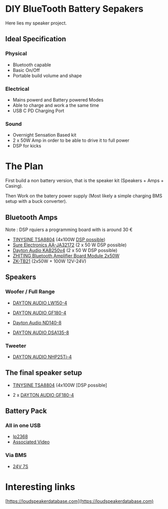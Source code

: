 # DIY BlueTooth Battery Sepakers

Here lies my speaker project.

## Ideal Specification

### Physical

* Bluetooth capable
* Basic On/Off
* Portable build volume and shape

### Electrical

* Mains powerd and Battery powered Modes
* Able to charge and work a the same time
* USB C PD Charging Port

### Sound

* Overnight Sensation Based kit
* 2 x 50W Amp in order to be able to drive it to full power
* DSP for kicks

# The Plan

First build a non battery version, that is the speaker kit (Speakers + Amps + Casing).

Then Work on the batery power supply (Most likely a simple charging BMS setup with a buck converter).

## Bluetooth Amps

Note : DSP rquiers a programming board with is around 30 €

* [TINYSINE TSA8804](https://www.audiophonics.fr/fr/modules-amplificateurs/tinysine-tsa8804-module-amplificateur-tda7498e-bluetooth-51-dsp-4x100w-4-ohm-p-17304.html) (4x100W [DSP possible](https://www.audiophonics.fr/fr/dsp-processeurs-av/tinysine-usbi-jtag-dsp-programmateur-sigma-dsp-p-14836.html))
* [Sure Electronics AA-JA32172](https://www.soundimports.eu/en/sure-electronics-aa-ja32172.html) (2 x 50 W DSP possible)
* [Dayton Audio KAB250v4](https://www.soundimports.eu/en/dayton-audio-kab-250.html) (2 x 50 W DSP possible)
* [ZHITING Bluetooth Amplifier Board Module 2x50W](https://www.amazon.fr/ZHITING-Bluetooth-Amplifier-Digital-Channel/dp/B088NFHMND/ref=sr_1_5?__mk_fr_FR=%C3%85M%C3%85%C5%BD%C3%95%C3%91&crid=2KI984L4FNKH0&keywords=dsp+bluetooth+amp&qid=1706698367&sprefix=dsp+bluetooth+amp%2Caps%2C67&sr=8-5)
* [ZK-TB21](https://www.amazon.fr/amplificateur-Bluetooth-TPA3116D2-Puissance-contr%C3%B4le/dp/B08GLKFLGT/ref=sr_1_10?__mk_fr_FR=%C3%85M%C3%85%C5%BD%C3%95%C3%91&crid=1AE514DZX098P&keywords=Bluetooth+Amplifier+Board+Module&qid=1706627201&sprefix=bluetooth+amplifier+board+module%2Caps%2C81&sr=8-10) (2x50W + 100W 12V-24V)

## Speakers

### Woofer / Full Range

* [DAYTON AUDIO LW150-4](https://www.audiophonics.fr/en/woofer/dayton-audio-lw150-4-speaker-driver-p-18481.html)

* [DAYTON AUDIO GF180-4](https://www.audiophonics.fr/en/woofer/dayton-audio-gf180-4-speaker-driver-woofer-glass-fiber-40w-4-ohm-91db-45hz-5000hz-o165cm-p-15942.html)

* [Dayton Audio ND140-8](https://www.audiophonics.fr/en/midrange-midbass-full-range/dayton-audio-nd140-8-speaker-driver-midbass-midrange-aluminium-40w-8-ohm-845db-54hz-8000hz-o133cm-p-13145.html)

* [DAYTON AUDIO DSA135-8](https://www.audiophonics.fr/en/woofer/dayton-audio-dsa135-8-designer-series-speaker-driver-woofer-aluminum-50w-8-ohm-87db-51hz-9000hz-o133cm-p-13071.html)

### Tweeter

* [DAYTON AUDIO NHP25Ti-4](https://www.audiophonics.fr/en/tweeter/dayton-audio-nhp25ti-4-speaker-driver-dome-tweeter-40w-4-ohm-94db-3000hz-20khz-o25cm-p-13388.html)

## The final speaker setup 

 * [TINYSINE TSA8804](https://www.audiophonics.fr/fr/modules-amplificateurs/tinysine-tsa8804-module-amplificateur-tda7498e-bluetooth-51-dsp-4x100w-4-ohm-p-17304.html) (4x100W [DSP possible]

 * 2 x [DAYTON AUDIO GF180-4](https://www.audiophonics.fr/en/woofer/dayton-audio-gf180-4-speaker-driver-woofer-glass-fiber-40w-4-ohm-91db-45hz-5000hz-o165cm-p-15942.html)



## Battery Pack

### All in one USB

* [Ip2368](https://www.amazon.fr/Pmkvgdy-Bidirectionnel-Interface-Batterie-Lithium/dp/B0BNHHGQYC/ref=sr_1_1?__mk_fr_FR=%C3%85M%C3%85%C5%BD%C3%95%C3%91&crid=2X94HS9WTXMMB&keywords=ip2368&qid=1706629324&sprefix=ip2368%2Caps%2C65&sr=8-1)
* [Associated Video](https://www.youtube.com/watch?v=_WI9Nwqvplo)

### Via BMS

* [24V 7S](https://www.amazon.fr/DollaTek-7Series-Protection-Balancing-Lithium/dp/B083PPBSP3/ref=sr_1_9?__mk_fr_FR=%C3%85M%C3%85%C5%BD%C3%95%C3%91&crid=U6MNRCRPIDL8&keywords=balanced+charged+bms&qid=1706729954&sprefix=balanced+charged+bms%2Caps%2C79&sr=8-9)

# Interesting links

[https://loudspeakerdatabase.com](https://loudspeakerdatabase.com)